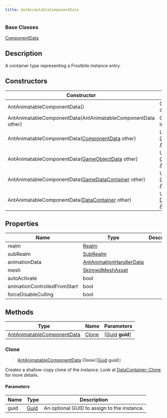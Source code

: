 ```yaml
---
title: AntAnimatableComponentData
---
```

### Base Classes

[ComponentData](ComponentData)

## Description

A container type representing a Frostbite instance entry.

## Constructors

| Constructor                                                                           | Description                                                                                                                                 |
| ------------------------------------------------------------------------------------- | ------------------------------------------------------------------------------------------------------------------------------------------- |
| AntAnimatableComponentData()                                                          | Create a new instance of this container type.                                                                                               |
| AntAnimatableComponentData(AntAnimatableComponentData other)                          | Create a reference copy of an instance of the same type.                                                                                    |
| AntAnimatableComponentData([ComponentData](ComponentData) other)                      | Upcast an instance of type [ComponentData](ComponentData) to [AntAnimatableComponentData](AntAnimatableComponentData).                      |
| AntAnimatableComponentData([GameObjectData](GameObjectData) other)                    | Upcast an instance of type [GameObjectData](GameObjectData) to [AntAnimatableComponentData](AntAnimatableComponentData).                    |
| AntAnimatableComponentData([GameDataContainer](GameDataContainer) other)              | Upcast an instance of type [GameDataContainer](GameDataContainer) to [AntAnimatableComponentData](AntAnimatableComponentData).              |
| AntAnimatableComponentData([DataContainer](/vext/ref/shared/class/datacontainer) other) | Upcast an instance of type [DataContainer](/vext/ref/shared/class/datacontainer) to [AntAnimatableComponentData](AntAnimatableComponentData). |

## Properties

| Name                         | Type                                               | Description |
| ---------------------------- | -------------------------------------------------- | ----------- |
| realm                        | [Realm](Realm)                                     |             |
| subRealm                     | [SubRealm](SubRealm)                               |             |
| animationData                | [AntAnimationHandlerData](AntAnimationHandlerData) |             |
| mesh                         | [SkinnedMeshAsset](SkinnedMeshAsset)               |             |
| autoActivate                 | bool                                               |             |
| animationControlledFromStart | bool                                               |             |
| forceDisableCulling          | bool                                               |             |

## Methods

| Type                                                     | Name            | Parameters                                     |
| -------------------------------------------------------- | --------------- | ---------------------------------------------- |
| [AntAnimatableComponentData](AntAnimatableComponentData) | [Clone](#clone) | \[[Guid](/vext/ref/shared/class/guid) **guid**\] |

### Clone

> [AntAnimatableComponentData](AntAnimatableComponentData) **Clone**(\[[Guid](/vext/ref/shared/class/guid) **guid**\])

Creates a shallow-copy clone of the instance. Look at [DataContainer::Clone](/vext/ref/shared/class/datacontainer#clone) for more details.

#### Parameters

| Name | Type         | Description                                 |
| ---- | ------------ | ------------------------------------------- |
| guid | [Guid](Guid) | An optional GUID to assign to the instance. |

